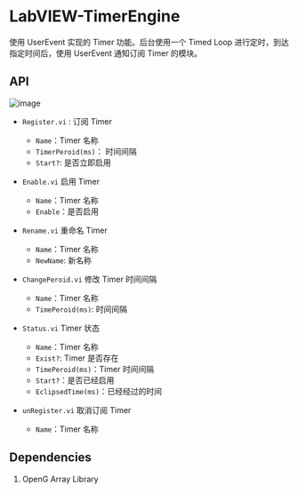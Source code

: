 # LabVIEW-TimerEngine

使用 UserEvent 实现的 Timer 功能。后台使用一个 Timed Loop 进行定时，到达指定时间后，使用 UserEvent 通知订阅 Timer 的模块。

## API

![image](https://user-images.githubusercontent.com/8196752/61720010-9486b080-ad98-11e9-9bbf-f759a0e040fb.png)

 - `Register.vi` : 订阅 Timer
    - `Name`：Timer 名称
    - `TimerPeroid(ms)`： 时间间隔
    - `Start?`: 是否立即启用

 - `Enable.vi` 启用 Timer
    - `Name`：Timer 名称
    - `Enable`：是否启用

 - `Rename.vi` 重命名 Timer
    - `Name`：Timer 名称
    - `NewName`: 新名称

 - `ChangePeroid.vi` 修改 Timer 时间间隔
    - `Name`：Timer 名称
    - `TimePeroid(ms)`: 时间间隔

 - `Status.vi` Timer 状态
    - `Name`：Timer 名称
    - `Exist?`: Timer 是否存在
    - `TimePeroid(ms)`：Timer 时间间隔
    - `Start?`：是否已经启用
    - `EclipsedTime(ms)`：已经经过的时间

 - `unRegister.vi` 取消订阅 Timer
    - `Name`：Timer 名称

## Dependencies

1. OpenG Array Library
